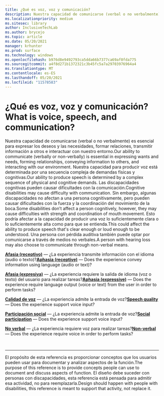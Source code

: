 ```yaml
---
title: ¿Qué es voz, voz y comunicación?
description: Nuestra capacidad de comunicarse (verbal o no verbalmente) es esencial para expresar los deseos y las necesidades, formar relaciones, transmitir información a otros e interactuar con nuestro entorno.
ms.localizationpriority: medium
ms.sitesec: library
author: InclusiveTechLab
ms.author: brycejo
ms.topic: article
ms.date: 05/20/2021
manager: krhunter
ms.prod: surface
ms.technology: windows
ms.openlocfilehash: b976d8e9492793ca5dda66b7377ca69af0fda775
ms.sourcegitcommit: a4f8d271b1372321c3b45fc5a7a29703976964a4
ms.translationtype: MT
ms.contentlocale: es-ES
ms.lasthandoff: 05/20/2021
ms.locfileid: "11578583"
---
```

# <a name="what-is-voice-speech-and-communication"></a><span data-ttu-id="eaa1f-103">¿Qué es voz, voz y comunicación?</span><span class="sxs-lookup"><span data-stu-id="eaa1f-103">What is voice, speech, and communication?</span></span>

<span data-ttu-id="eaa1f-104">Nuestra capacidad de comunicarse (verbal o no verbalmente) es esencial para expresar los deseos y las necesidades, formar relaciones, transmitir información a otros e interactuar con nuestro entorno.</span><span class="sxs-lookup"><span data-stu-id="eaa1f-104">Our ability to communicate (verbally or non-verbally) is essential in expressing wants and needs, forming relationships, conveying information to others, and interacting with our environment.</span></span> <span data-ttu-id="eaa1f-105">Nuestra capacidad para producir voz está determinada por una secuencia compleja de demandas físicas y cognitivas.</span><span class="sxs-lookup"><span data-stu-id="eaa1f-105">Our ability to produce speech is determined by a complex sequence of physical and cognitive demands.</span></span> <span data-ttu-id="eaa1f-106">Las discapacidades cognitivas pueden causar dificultades con la comunicación.</span><span class="sxs-lookup"><span data-stu-id="eaa1f-106">Cognitive disabilities may cause difficulty with communication.</span></span> <span data-ttu-id="eaa1f-107">Sin embargo, algunas discapacidades no afectan a una persona cognitivamente, pero pueden causar dificultades con la fuerza y la coordinación del movimiento de la boca.</span><span class="sxs-lookup"><span data-stu-id="eaa1f-107">Some disabilities don’t affect a person cognitively, however, they may cause difficulties with strength and coordination of mouth movement.</span></span> <span data-ttu-id="eaa1f-108">Esto podría afectar a la capacidad de producir una voz lo suficientemente clara o lo suficientemente alta como para que se entienda.</span><span class="sxs-lookup"><span data-stu-id="eaa1f-108">This could affect the ability to produce speech that's clear enough or loud enough to be understood.</span></span> <span data-ttu-id="eaa1f-109">Una persona con pérdida auditiva también puede optar por comunicarse a través de medios no verbales.</span><span class="sxs-lookup"><span data-stu-id="eaa1f-109">A person with hearing loss may also choose to communicate through non-verbal means.</span></span>

<span data-ttu-id="eaa1f-110">**[Afasia (receptivo)](voice-speech-communication-aphasia-receptive.md)** &mdash; ¿La experiencia transmite información con el idioma (audio o texto)?</span><span class="sxs-lookup"><span data-stu-id="eaa1f-110">**[Aphasia (receptive)](voice-speech-communication-aphasia-receptive.md)** &mdash; Does the experience convey information using language (audio or text)?</span></span>

<span data-ttu-id="eaa1f-111">**[Afasia (expresiva)](voice-speech-communication-aphasia-expressive.md)** &mdash; ¿La experiencia requiere la salida de idioma (voz o texto) del usuario para realizar tareas?</span><span class="sxs-lookup"><span data-stu-id="eaa1f-111">**[Aphasia (expressive)](voice-speech-communication-aphasia-expressive.md)** &mdash; Does the experience require language output (voice or text) from the user in order to perform tasks?</span></span>

<span data-ttu-id="eaa1f-112">**[Calidad de voz](voice-speech-communication-speech-quality.md)** &mdash; ¿La experiencia admite la entrada de voz?</span><span class="sxs-lookup"><span data-stu-id="eaa1f-112">**[Speech quality](voice-speech-communication-speech-quality.md)** &mdash; Does the experience support voice input?</span></span>

<span data-ttu-id="eaa1f-113">**[Participación social](voice-speech-communication-social-participation.md)** &mdash; ¿La experiencia admite la entrada de voz?</span><span class="sxs-lookup"><span data-stu-id="eaa1f-113">**[Social participation](voice-speech-communication-social-participation.md)** &mdash; Does the experience support voice input?</span></span>

<span data-ttu-id="eaa1f-114">**[No verbal](voice-speech-communication-non-verbal.md)** &mdash; ¿La experiencia requiere voz para realizar tareas?</span><span class="sxs-lookup"><span data-stu-id="eaa1f-114">**[Non-verbal](voice-speech-communication-non-verbal.md)** &mdash; Does the experience require voice in order to perform tasks?</span></span>

&nbsp;

[comment]: # (Instrucción Footer)
___
<span data-ttu-id="eaa1f-116">El propósito de esta referencia es proporcionar conceptos que los usuarios pueden usar para documentar y analizar aspectos de la función.</span><span class="sxs-lookup"><span data-stu-id="eaa1f-116">The purpose of this reference is to provide concepts people can use to document and discuss aspects of function.</span></span> <span data-ttu-id="eaa1f-117">El diseño debe suceder con personas con discapacidades, esta referencia está pensada para admitir esa actividad, no para reemplazarla.</span><span class="sxs-lookup"><span data-stu-id="eaa1f-117">Design should happen with people with disabilities, this reference is meant to support that activity, not replace it.</span></span> 